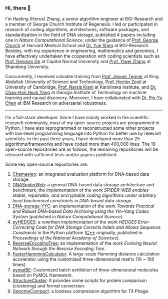### Hi, there 👋

I'm Haoling (Horus) Zhang, a senior algorithm engineer at BGI-Research and a member of George Church Institute of Regenesis. 
I led or participated in research of coding algorithms, architectures, software packages, and standardization in the field of DNA storage, published 4 papers including one in *Nature Computational Science*, under the guidance of [Prof. George Church](https://scholar.google.com/citations?user=SfDzdgEAAAAJ) at Harvard Medical School and [Dr. Yue Shen](https://scholar.google.com/citations?user=klXVMqMAAAAJ) at BGI-Research.
Besides, with my experience in engineering, mathematics and genomics, I have effectively undertaken the cooperation with coding scientists such as [Prof. Gennian Ge](https://scholar.google.com/citations?user=EyOXBysAAAAJ) at Capital Normal University and [Prof. Yiwei Zhang](https://scholar.google.com/citations?user=3vEb9vQAAAAJ) at Shandong University.


Concurrently, I received valuable training from [Prof. Jesper Tegnér](https://scholar.google.com/citations?user=_DUppAgAAAAJ) at King Abdullah University of Science and Technology, [Prof. ‪Hector Zenil‬](https://scholar.google.com/citations?user=P6z3U-wAAAAJ) at University of Cambridge, [Prof. Narsis Kiani](https://scholar.google.com/citations?user=odJXANUAAAAJ) at Karolinska Institute, and [Dr. Chao-Han Huck Yang](https://scholar.google.com/citations?user=TT3XJW8AAAAJ) at Georgia Institute of Technology on machine learning and causal discovery.
Moreover, I have collaborated with [Dr. Pin-Yu Chen](https://scholar.google.com/citations?user=jxwlCUUAAAAJ) at IBM Research on adversarial robustness.

---

I’m a full-stack developer.
Since I have mainly worked in the scientific research community, most of my open-source projects are programmed in Python.
I have also reprogrammed or reconstructed some other projects with low-level programming language into Python for better use by relevant scientists.
In the past three years, I have developed more than 25 algorithms/frameworks and have coded more than 400,000 lines.
The 19 open-source repositories are as follows, the remaining repositories will be released with sufficient tests and/or papers published.

Some key open-source repositories are:
1. [Chamaeleo](https://github.com/ntpz870817/Chamaeleo): an integrated evaluation platform for DNA-based data storage.
2. [DNASpiderWeb](https://github.com/HaolingZHANG/DNASpiderWeb): a general DNA-based data storage architecture and benchmark, the implementation of the work *SPIDER-WEB enables stable, repairable, and encryptable coding algorithms under arbitrary local biochemical constraints in DNA-based data storage*.
3. [DNA-storage-YYC](https://github.com/ntpz870817/DNA-storage-YYC): an implementation of the work *Towards Practical and Robust DNA-based Data Archiving using the Yin–Yang Codec System* (published in *Nature Computational Science*).
4. [pyHEDGES](https://github.com/HaolingZHANG/pyHEDGES): a rewritten implementation of the work *HEDGES Error-Correcting Code for DNA Storage Corrects Indels and Allows Sequence Constraints* in the Python platform ([C++](https://github.com/whpress/hedges) originally, published in *Proceedings of the National Academy of Sciences*).
5. [ReverseEncodingTree](https://github.com/HaolingZHANG/ReverseEncodingTree): an implementation of the work *Evolving Neural Network through the Reverse Encoding Tree*.
6. [FasterHammingCalculator](https://github.com/HaolingZHANG/FasterHammingCalculator): A large-scale Hamming distance calculation accelerator using the customized three-dimensional matrix (10 ~ 100 times).
7. [pymolBE](https://github.com/HaolingZHANG/pymolBE): Customized batch exhibition of three-dimensional molecules based on PyMOL framework.
8. [StructureCluster](https://github.com/HaolingZHANG/StructureCluster): It provides some scripts for protein comparison (clustering) and format conversion.
9. [GenomeCompact](https://github.com/HaolingZHANG/GenomeCompact): a lossless compression algorithm for T4 Phage.

